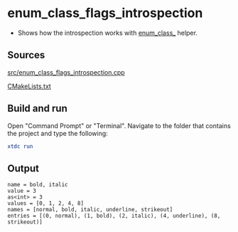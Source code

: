 # enum_class_flags_introspection

* Shows how the introspection works with [enum_class_](https://gammasoft71.github.io/xtd/reference_guides/latest/group__keywords.html#gade4794e2743558ee1eb5bbad10c7f6d4) helper.

## Sources

[src/enum_class_flags_introspection.cpp](src/enum_class_flags_introspection.cpp)

[CMakeLists.txt](CMakeLists.txt)

## Build and run

Open "Command Prompt" or "Terminal". Navigate to the folder that contains the project and type the following:

```cmake
xtdc run
```

## Output

```
name = bold, italic
value = 3
as<int> = 3
values = [0, 1, 2, 4, 8]
names = [normal, bold, italic, underline, strikeout]
entries = [(0, normal), (1, bold), (2, italic), (4, underline), (8, strikeout)]
```
